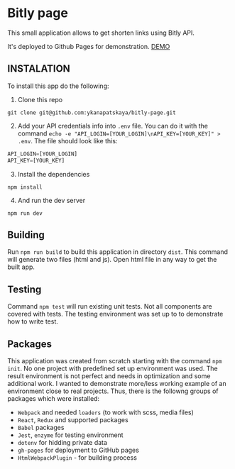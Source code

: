 # Bitly page
This small application allows to get shorten links using Bitly API.

It's deployed to Github Pages for demonstration.
[DEMO](https://ykanapatskaya.github.io/bitly-page/)

## INSTALATION
To install this app do the following:
1. Clone this repo
```shell
git clone git@github.com:ykanapatskaya/bitly-page.git

```

2. Add your API credentials info into `.env` file. 
You can do it with the command `echo -e "API_LOGIN=[YOUR_LOGIN]\nAPI_KEY=[YOUR_KEY]" > .env`. 
The file should look like this:

```js
API_LOGIN=[YOUR_LOGIN]
API_KEY=[YOUR_KEY]
```


3. Install the dependencies
```shell
npm install

```

4. And run the dev server
```shell
npm run dev

```

## Building
Run `npm run build` to build this application in directory `dist`. This command will generate two files (html and js). Open html file in any way to get the built app.


## Testing
Command `npm test` will run existing unit tests. Not all components are covered with tests. The testing environment was set up to to demonstrate how to write test.


## Packages
This application was created from scratch starting with the command `npm init`. No one project with predefined set up environment was used. The result environment is not perfect and needs in optimization and some additional work. I wanted to demonstrate more/less working example of an environment close to real projects. Thus, there is the followng groups of packages which were installed:
  - `Webpack` and needed `loaders` (to work with scss, media files)
  - `React`, `Redux` and supported packages
  - `Babel` packages
  - `Jest`, `enzyme` for testing environment
  - `dotenv` for hidding private data
  - `gh-pages` for deployment to GitHub pages
  - `HtmlWebpackPlugin` - for building process
